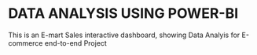 # DATA ANALYSIS USING POWER-BI

This is an E-mart Sales interactive dashboard, showing Data Analyis for E-commerce end-to-end Project
